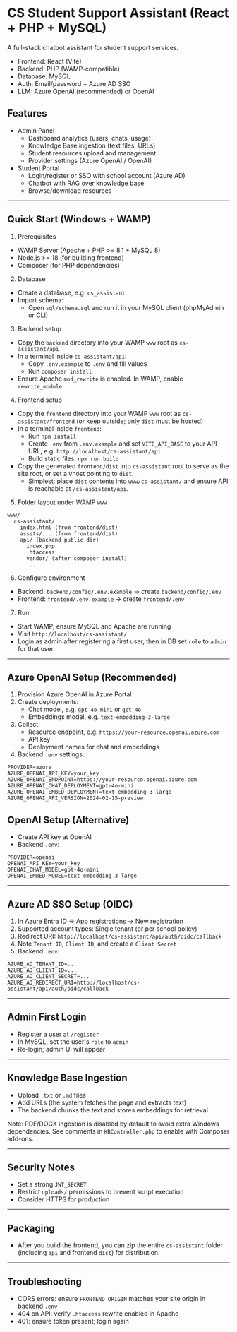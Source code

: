 # CS Student Support Assistant (React + PHP + MySQL)

A full-stack chatbot assistant for student support services.

- Frontend: React (Vite)
- Backend: PHP (WAMP-compatible)
- Database: MySQL
- Auth: Email/password + Azure AD SSO
- LLM: Azure OpenAI (recommended) or OpenAI

## Features
- Admin Panel
  - Dashboard analytics (users, chats, usage)
  - Knowledge Base ingestion (text files, URLs)
  - Student resources upload and management
  - Provider settings (Azure OpenAI / OpenAI)
- Student Portal
  - Login/register or SSO with school account (Azure AD)
  - Chatbot with RAG over knowledge base
  - Browse/download resources

---

## Quick Start (Windows + WAMP)

1) Prerequisites
- WAMP Server (Apache + PHP >= 8.1 + MySQL 8)
- Node.js >= 18 (for building frontend)
- Composer (for PHP dependencies)

2) Database
- Create a database, e.g. `cs_assistant`
- Import schema:
  - Open `sql/schema.sql` and run it in your MySQL client (phpMyAdmin or CLI)

3) Backend setup
- Copy the `backend` directory into your WAMP `www` root as `cs-assistant/api`
- In a terminal inside `cs-assistant/api`:
  - Copy `.env.example` to `.env` and fill values
  - Run `composer install`
- Ensure Apache `mod_rewrite` is enabled. In WAMP, enable `rewrite_module`.

4) Frontend setup
- Copy the `frontend` directory into your WAMP `www` root as `cs-assistant/frontend` (or keep outside; only `dist` must be hosted)
- In a terminal inside `frontend`:
  - Run `npm install`
  - Create `.env` from `.env.example` and set `VITE_API_BASE` to your API URL, e.g. `http://localhost/cs-assistant/api`
  - Build static files: `npm run build`
- Copy the generated `frontend/dist` into `cs-assistant` root to serve as the site root, or set a vhost pointing to `dist`.
  - Simplest: place `dist` contents into `www/cs-assistant/` and ensure API is reachable at `/cs-assistant/api`.

5) Folder layout under WAMP `www`
```
www/
  cs-assistant/
    index.html (from frontend/dist)
    assets/... (from frontend/dist)
    api/ (backend public dir)
      index.php
      .htaccess
      vendor/ (after composer install)
      ...
```

6) Configure environment
- Backend: `backend/config/.env.example` → create `backend/config/.env`
- Frontend: `frontend/.env.example` → create `frontend/.env`

7) Run
- Start WAMP, ensure MySQL and Apache are running
- Visit `http://localhost/cs-assistant/`
- Login as admin after registering a first user, then in DB set `role` to `admin` for that user

---

## Azure OpenAI Setup (Recommended)
1) Provision Azure OpenAI in Azure Portal
2) Create deployments:
   - Chat model, e.g. `gpt-4o-mini` or `gpt-4o`
   - Embeddings model, e.g. `text-embedding-3-large`
3) Collect:
   - Resource endpoint, e.g. `https://your-resource.openai.azure.com`
   - API key
   - Deployment names for chat and embeddings
4) Backend `.env` settings:
```
PROVIDER=azure
AZURE_OPENAI_API_KEY=your_key
AZURE_OPENAI_ENDPOINT=https://your-resource.openai.azure.com
AZURE_OPENAI_CHAT_DEPLOYMENT=gpt-4o-mini
AZURE_OPENAI_EMBED_DEPLOYMENT=text-embedding-3-large
AZURE_OPENAI_API_VERSION=2024-02-15-preview
```

## OpenAI Setup (Alternative)
- Create API key at OpenAI
- Backend `.env`:
```
PROVIDER=openai
OPENAI_API_KEY=your_key
OPENAI_CHAT_MODEL=gpt-4o-mini
OPENAI_EMBED_MODEL=text-embedding-3-large
```

---

## Azure AD SSO Setup (OIDC)
1) In Azure Entra ID → App registrations → New registration
2) Supported account types: Single tenant (or per school policy)
3) Redirect URI: `http://localhost/cs-assistant/api/auth/oidc/callback`
4) Note `Tenant ID`, `Client ID`, and create a `Client Secret`
5) Backend `.env`:
```
AZURE_AD_TENANT_ID=...
AZURE_AD_CLIENT_ID=...
AZURE_AD_CLIENT_SECRET=...
AZURE_AD_REDIRECT_URI=http://localhost/cs-assistant/api/auth/oidc/callback
```

---

## Admin First Login
- Register a user at `/register`
- In MySQL, set the user's `role` to `admin`
- Re-login; admin UI will appear

---

## Knowledge Base Ingestion
- Upload `.txt` or `.md` files
- Add URLs (the system fetches the page and extracts text)
- The backend chunks the text and stores embeddings for retrieval

Note: PDF/DOCX ingestion is disabled by default to avoid extra Windows dependencies. See comments in `KBController.php` to enable with Composer add-ons.

---

## Security Notes
- Set a strong `JWT_SECRET`
- Restrict `uploads/` permissions to prevent script execution
- Consider HTTPS for production

---

## Packaging
- After you build the frontend, you can zip the entire `cs-assistant` folder (including `api` and frontend `dist`) for distribution.

---

## Troubleshooting
- CORS errors: ensure `FRONTEND_ORIGIN` matches your site origin in backend `.env`
- 404 on API: verify `.htaccess` rewrite enabled in Apache
- 401: ensure token present; login again
